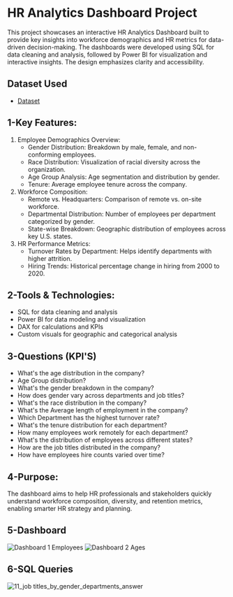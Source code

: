 # HR Analytics Dashboard Project

This project showcases an interactive HR Analytics Dashboard built to provide key insights into workforce demographics and HR metrics for data-driven decision-making. The dashboards were developed using SQL for data cleaning and analysis, followed by Power BI for visualization and interactive insights. The design emphasizes clarity and accessibility.
## Dataset Used
- <a href="https://github.com/NEXMK/HR_Data_Analysis_Project/blob/main/hr_dataset.csv">Dataset</a>
## 1-Key Features:
1. Employee Demographics Overview:
    - Gender Distribution: Breakdown by male, female, and non-conforming employees.
    - Race Distribution: Visualization of racial diversity across the organization.
    - Age Group Analysis: Age segmentation and distribution by gender.
    - Tenure: Average employee tenure across the company.
2. Workforce Composition:
    - Remote vs. Headquarters: Comparison of remote vs. on-site workforce.
    - Departmental Distribution: Number of employees per department categorized by gender.
    - State-wise Breakdown: Geographic distribution of employees across key U.S. states.
3. HR Performance Metrics:
    - Turnover Rates by Department: Helps identify departments with higher attrition.
    - Hiring Trends: Historical percentage change in hiring from 2000 to 2020.
## 2-Tools & Technologies:
  - SQL for data cleaning and analysis
  - Power BI for data modeling and visualization
  - DAX for calculations and KPIs
  - Custom visuals for geographic and categorical analysis
## 3-Questions (KPI'S)
 - What's the age distribution in the company?
 - Age Group distribution?
 - What's the gender breakdown in the company?
 - How does gender vary across departments and job titles?
 - What's the race distribution in the company?
 - What's the Average length of employment in the company?
 - Which Department has the highest turnover rate?
 - What's the tenure distribution for each department?
 - How many employees work remotely for each department?
 - What's the distribution of employees across different states?
 - How are the job titles distributed in the company?
 - How have employees hire counts varied over time?

## 4-Purpose:
The dashboard aims to help HR professionals and stakeholders quickly understand workforce composition, diversity, and retention metrics, enabling smarter HR strategy and planning.

## 5-Dashboard
![Dashboard 1 Employees](https://github.com/user-attachments/assets/38d186f0-a1fc-4368-8205-342d1f8c5042)
![Dashboard 2 Ages](https://github.com/user-attachments/assets/9650ed43-600f-44c2-bac2-1b3edb23dc9e)
## 6-SQL Queries
![11_job titles_by_gender_departments_answer](https://github.com/user-attachments/assets/8a79eb7f-92ec-4db2-a746-968504d8e77c)






